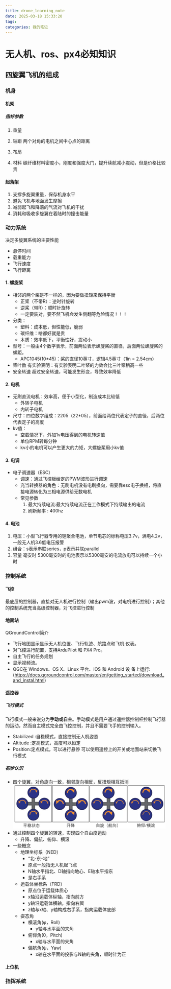 ```yaml
---
title: drone_learning_note
date: 2025-03-18 15:33:20
tags:
categories: 我的笔记
---
```

# 无人机、ros、px4必知知识
## 四旋翼飞机的组成
### 机身
#### 机架
##### 指标参数
1. 重量

2. 轴距
两个对角的电机之间中心点的距离
3. 布局
4. 材料
碳纤维材料密度小，刚度和强度大门，提升续航减小震动，但是价格比较贵

#### 起落架
1. 支撑多旋翼重量，保存机身水平
2. 避免飞机与地面发生摩擦
3. 减弱起飞和降落的气流对飞机的干扰
4. 消耗和吸收多旋翼在着陆时的撞击能量

### 动力系统
决定多旋翼系统的主要性能
- 悬停时间
- 载重能力
- 飞行速度
- 飞行距离

#### 1. 螺旋桨
- 相邻的两个桨是不一样的，因为要做扭矩来保持平衡
  - 正桨（不带R）：逆时针旋转
  - 逆桨（带R）：顺时针旋转
  - 一定要装对，要不然飞机会发生侧翻等危险情况！！！
- 分类：
  - 塑料：成本低，但性能低，脆弱
  - 碳纤维：啥都好就是贵
  - 木质：效率低下，平衡性好，震动小
- 型号：一般由4个数字表示，前面两位表示螺旋桨的直径，后面两位螺旋桨的螺距。
  - APC1045(10*45)：桨的直径10英寸，逻辑4.5英寸（1in = 2.54cm）
- 桨叶数
有实验表明：有实验表明二叶桨的力效会比三叶桨稍高一些
- 安全转速
超过安全转速，可能发生形变，导致效率降低

#### 2. 电机
- 无刷直流电机：效率高，便于小型化，制造成本比较低
  - 外转子电机
  - 内转子电机
- 尺寸：四位数字组成：2205（22*05），前面给两位代表定子的直径，后两位代表定子的高度
- kv值：
  - 空载情况下，外加1v电压得到的电机转速值
  - 单位RPM转每分钟
  - kv小的电机可以产生更大的力矩，大螺旋桨用小kv值

#### 3. 电调
- 电子调速器（ESC）
  - 调速：通过飞控板给定的PWM波形进行调速
  - 充当转换器的角色：无刷电机没有电刷换向，需要靠esc电子换相，将直接电源转化为三相电源供给无数电机
  - 常见参数
    1. 最大持续电流:最大持续电流正在工作模式下持续输出的电流
    2. 刷新频率 :  400hz

#### 4. 电池
1. 电压：小型飞行器专用的锂聚合电池，单节电芯的标称电压3.7v，满电4.2v，一般无人机3.6低电压报警
2. 组合：s表示串联series，p表示并联parallel
3. 容量 毫安时
5300毫安时的电池表示以5300毫安的电流放电可以持续一个小时

### 控制系统
#### 飞控
最底层的控制器，直接对无人机进行控制（输出pwm波，对电机进行控制）；其他的控制系统充当高级控制器，对飞控进行控制

#### 地面站
QGroundControl简介
- 飞行地图显示显示无人机位置、飞行轨迹、航路点和飞机
仪表。
- 对飞控进行配置，支持ArduPilot 和 PX4 Pro。
- 自主飞行的任务规划
- 显示视频流。
- QGC在 Windows、OS X、Linux 平台、iOS 和 Android 设
备上运行:
(https://docs.qgroundcontrol.com/master/en/getting_started/download_and_instal.html)
#### 遥控器
##### 飞行模式
飞行模式一般来说分为**手动或自主**。手动模式是用户通过遥控器控制杆控制飞行器的运动，然而自主模式完全由飞控控制，并且不需要飞手的控制输入。
- Stabilized :自稳模式，直接控制无人机姿态
- Altitude :定高模式，高度可以恒定
- Position:定点模式，可以进行悬停
可以使用遥控上的开关或地面站来切换飞行模式

##### 初步认识
- 四个旋翼，对角旋向一致，相邻旋向相反，反扭矩相互抵消
![alt text](/images/image-87.png) 
- 通过控制四个旋翼的转速，实现四个自由度运动
  - 升降、偏航、俯仰、横滚
- 一些概念
  - 地理坐标系（NED）
    - “北-东-地”
    - 原点一般指无人机起飞点
    - N轴水平指北、D轴指向地心、E轴水平指东
    - 是右手系
  - 运载体坐标系（FRD）
    - 原点位于运载体质心
    - x轴沿运载体纵轴，指向前方
    - y轴沿运载体横轴，指向右翼
    - z轴与x轴、y轴构成右手系，指向运载体底部
  - 姿态角
    - 横滚角(φ，Roll)
      - y轴与水平面的夹角
    - 俯仰角(0，Pitch)
      - x轴与水平面的夹角
    - 偏航角(ψ，Yaw)
      - x轴在水平面的投影与N轴的夹角，顺时针为正

#### 上位机
### 指挥系统 